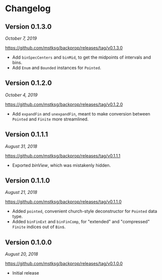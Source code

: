 # Changelog

Version 0.1.3.0
---------------

*October 7, 2019*

<https://github.com/mstksg/backprop/releases/tag/v0.1.3.0>

*   Add `binSpecCenters` and `binMid`, to get the midpoints of intervals and
    bins.
*   Add `Enum` and `Bounded` instances for `Pointed`.

Version 0.1.2.0
---------------

*October 4, 2019*

<https://github.com/mstksg/backprop/releases/tag/v0.1.2.0>

*   Add `expandFin` and `unexpandFin`, meant to make conversion between
    `Pointed` and `Finite` more streamlined.

Version 0.1.1.1
---------------

*August 31, 2018*

<https://github.com/mstksg/backprop/releases/tag/v0.1.1.1>

*   Exported *binView*, which was mistakenly hidden.

Version 0.1.1.0
---------------

*August 21, 2018*

<https://github.com/mstksg/backprop/releases/tag/v0.1.1.0>

*   Added `pointed`, convenient church-style deconstructor for `Pointed` data
    type.
*   Added `binFinExt` and `binFinComp`, for "extended" and "compressed"
    `Finite` indices out of `Bin`s.

Version 0.1.0.0
---------------

*August 20, 2018*

<https://github.com/mstksg/backprop/releases/tag/v0.1.0.0>

*   Initial release

